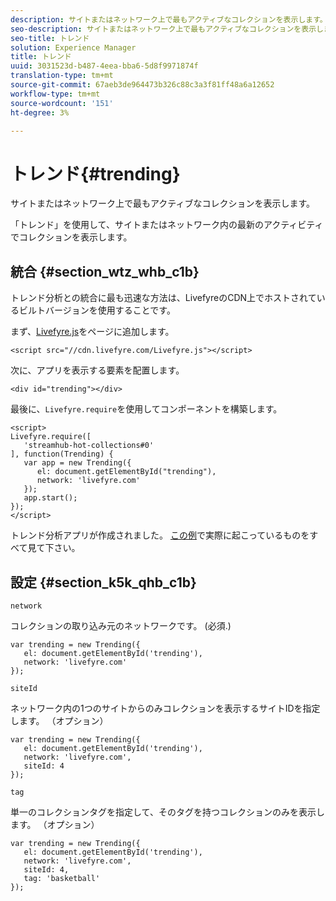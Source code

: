 ```yaml
---
description: サイトまたはネットワーク上で最もアクティブなコレクションを表示します。
seo-description: サイトまたはネットワーク上で最もアクティブなコレクションを表示します。
seo-title: トレンド
solution: Experience Manager
title: トレンド
uuid: 3031523d-b487-4eea-bba6-5d8f9971874f
translation-type: tm+mt
source-git-commit: 67aeb3de964473b326c88c3a3f81ff48a6a12652
workflow-type: tm+mt
source-wordcount: '151'
ht-degree: 3%

---
```



# トレンド{#trending}

サイトまたはネットワーク上で最もアクティブなコレクションを表示します。

「トレンド」を使用して、サイトまたはネットワーク内の最新のアクティビティでコレクションを表示します。

## 統合 {#section_wtz_whb_c1b}

トレンド分析との統合に最も迅速な方法は、LivefyreのCDN上でホストされているビルトバージョンを使用することです。

まず、[Livefyre.js](https://github.com/Livefyre/Livefyre.js)をページに追加します。

```
<script src="//cdn.livefyre.com/Livefyre.js"></script> 
```

次に、アプリを表示する要素を配置します。

```
<div id="trending"></div>
```

最後に、`Livefyre.require`を使用してコンポーネントを構築します。

```
<script> 
Livefyre.require([ 
   'streamhub-hot-collections#0' 
], function(Trending) {     
   var app = new Trending({ 
      el: document.getElementById("trending"), 
      network: 'livefyre.com' 
   }); 
   app.start(); 
}); 
</script>
```

トレンド分析アプリが作成されました。 [この例](https://codepen.io/gobengo/pen/GijEy)で実際に起こっているものをすべて見て下さい。

## 設定 {#section_k5k_qhb_c1b}

`network`

コレクションの取り込み元のネットワークです。 (必須.)

```
var trending = new Trending({ 
   el: document.getElementById('trending'), 
   network: 'livefyre.com' 
});
```

`siteId`

ネットワーク内の1つのサイトからのみコレクションを表示するサイトIDを指定します。 （オプション）

```
var trending = new Trending({ 
   el: document.getElementById('trending'), 
   network: 'livefyre.com', 
   siteId: 4 
});
```

`tag`

単一のコレクションタグを指定して、そのタグを持つコレクションのみを表示します。 （オプション）

```
var trending = new Trending({ 
   el: document.getElementById('trending'), 
   network: 'livefyre.com', 
   siteId: 4, 
   tag: 'basketball' 
});
```

